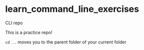 # learn_command_line_exercises
CLI repo

This is a practice repo!

`cd ..` moves you to the parent folder of your current folder
